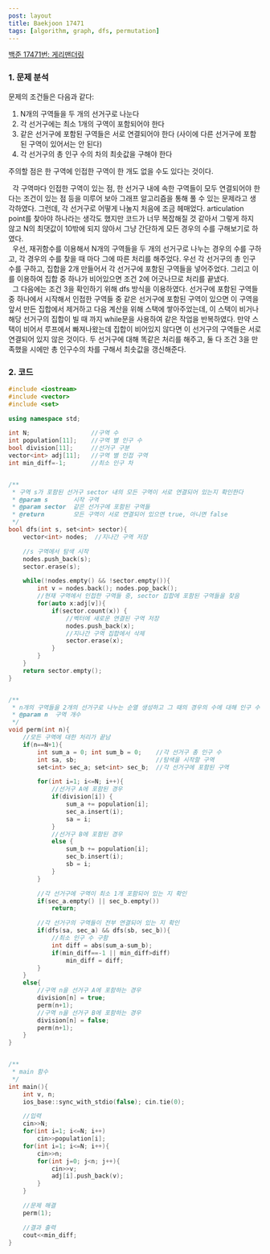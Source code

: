 ```yaml
---
post: layout
title: Baekjoon 17471
tags: [algorithm, graph, dfs, permutation]
---
```


[백준 17471번: 게리맨더링](https://www.acmicpc.net/problem/17471)

### 1. 문제 분석<br>
문제의 조건들은 다음과 같다:<br>
1. N개의 구역들을 두 개의 선거구로 나눈다
2. 각 선거구에는 최소 1개의 구역이 포함되어야 한다
3. 같은 선거구에 포함된 구역들은 서로 연결되어야 한다 
  (사이에 다른 선거구에 포함된 구역이 있어서는 안 된다)
4. 각 선거구의 총 인구 수의 차의 최솟값을 구해야 한다


주의할 점은 한 구역에 인접한 구역이 한 개도 없을 수도 있다는 것이다.<br>

&nbsp;&nbsp;각 구역마다 인접한 구역이 있는 점, 한 선거구 내에 속한 구역들이 모두 연결되어야 한다는 조건이 있는 점 등을 미루어 보아 그래프 알고리즘을 
통해 풀 수 있는 문제라고 생각하였다. 그런데, 각 선거구로 어떻게 나눌지 처음에 조금 헤매었다. articulation point를 찾아야 하나라는 생각도 했지만
코드가 너무 복잡해질 것 같아서 그렇게 하지 않고 N의 최댓값이 10밖에 되지 않아서 그냥 간단하게 모든 경우의 수를 구해보기로 하였다. <br>
&nbsp;&nbsp;우선, 재귀함수를 이용해서 N개의 구역들을 두 개의 선거구로 나누는 경우의 수를 구하고, 각 경우의 수를 찾을 때 마다 그에 따른 처리를 해주었다.
우선 각 선거구의 총 인구수를 구하고, 집합을 2개 만들어서 각 선거구에 포함된 구역들을 넣어주었다. 그리고 이를 이용하여 집합 중 하나가 비어있으면 조건 2에
어긋나므로 처리를 끝냈다. <br>
&nbsp;&nbsp;그 다음에는 조건 3을 확인하기 위해 dfs 방식을 이용하였다. 선거구에 포함된 구역들 중 하나에서 시작해서 인접한 구역들 중 
같은 선거구에 포함된 구역이 있으면 이 구역을 앞서 만든 집합에서 제거하고 다음 계산을 위해 스택에 쌓아주었는데, 이 스택이 비거나 해당 선거구의 집합이 빌 때 까지 
while문을 사용하여 같은 작업을 반복하였다. 만약 스택이 비어서 루프에서 빠져나왔는데 집합이 비어있지 않다면 이 선거구의 구역들은 서로 연결되어 있지 않은 것이다.
두 선거구에 대해 똑같은 처리를 해주고, 둘 다 조건 3을 만족했을 시에만 총 인구수의 차를 구해서 최솟값을 갱신해준다. <br>

### 2. 코드
~~~cpp
#include <iostream>
#include <vector>
#include <set>

using namespace std;

int N;                 //구역 수
int population[11];    //구역 별 인구 수
bool division[11];     //선거구 구분
vector<int> adj[11];   //구역 별 인접 구역
int min_diff=-1;       //최소 인구 차


/**
 * 구역 s가 포함된 선거구 sector 내의 모든 구역이 서로 연결되어 있는지 확인한다
 * @param s       시작 구역
 * @param sector  같은 선거구에 포함된 구역들
 * @return        모든 구역이 서로 연결되어 있으면 true, 아니면 false
 */
bool dfs(int s, set<int> sector){
    vector<int> nodes;  //지나간 구역 저장

    //s 구역에서 탐색 시작
    nodes.push_back(s);
    sector.erase(s);

    while(!nodes.empty() && !sector.empty()){
        int v = nodes.back(); nodes.pop_back();
        //현재 구역에서 인접한 구역들 중, sector 집합에 포함된 구역들을 찾음
        for(auto x:adj[v]){
            if(sector.count(x)) {
                //벡터에 새로운 연결된 구역 저장
                nodes.push_back(x);
                //지나간 구역 집합에서 삭제
                sector.erase(x);
            }
        }
    }
    return sector.empty();
}


/**
 * n개의 구역들을 2개의 선거구로 나누는 순열 생성하고 그 때의 경우의 수에 대해 인구 수 차를 구함
 * @param n  구역 개수
 */
void perm(int n){
    //모든 구역에 대한 처리가 끝남
    if(n==N+1){
        int sum_a = 0; int sum_b = 0;    //각 선거구 총 인구 수
        int sa, sb;                      //탐색을 시작할 구역
        set<int> sec_a; set<int> sec_b;  //각 선거구에 포함된 구역

        for(int i=1; i<=N; i++){
            //선거구 A에 포함된 경우
            if(division[i]) {
                sum_a += population[i];
                sec_a.insert(i);
                sa = i;
            }
            //선거구 B에 포함된 경우
            else {
                sum_b += population[i];
                sec_b.insert(i);
                sb = i;
            }
        }

        //각 선거구에 구역이 최소 1개 포함되어 있는 지 확인
        if(sec_a.empty() || sec_b.empty())
            return;

        //각 선거구의 구역들이 전부 연결되어 있는 지 확인
        if(dfs(sa, sec_a) && dfs(sb, sec_b)){
            //최소 인구 수 구함
            int diff = abs(sum_a-sum_b);
            if(min_diff==-1 || min_diff>diff)
                min_diff = diff;
        }
    }
    else{
        //구역 n을 선거구 A에 포함하는 경우
        division[n] = true;
        perm(n+1);
        //구역 n을 선거구 B에 포함하는 경우
        division[n] = false;
        perm(n+1);
    }
}


/**
 * main 함수
 */
int main(){
    int v, n;
    ios_base::sync_with_stdio(false); cin.tie(0);

    //입력
    cin>>N;
    for(int i=1; i<=N; i++)
        cin>>population[i];
    for(int i=1; i<=N; i++){
        cin>>n;
        for(int j=0; j<n; j++){
            cin>>v;
            adj[i].push_back(v);
        }
    }

    //문제 해결
    perm(1);

    //결과 출력
    cout<<min_diff;
}
~~~
